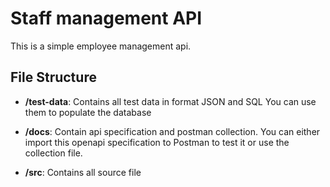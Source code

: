 # Staff management API

This is a simple employee management api.

## File Structure
- **/test-data**:
Contains all test data in format JSON and SQL
You can use them to populate the database

- **/docs**: Contain api specification and postman collection. You can either
import this openapi specification to Postman to test it or use the collection file.

- **/src**: Contains all source file